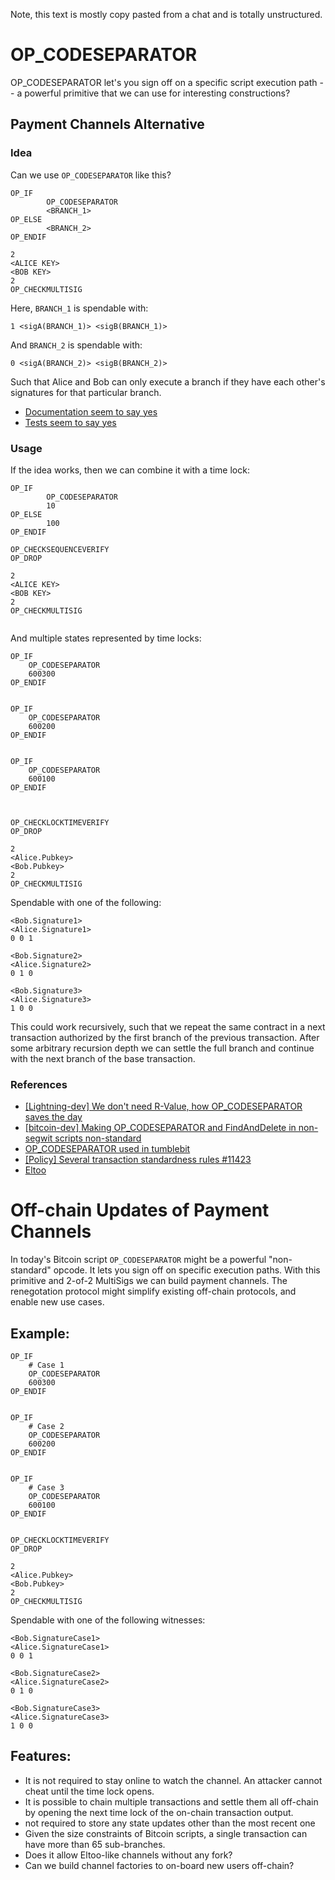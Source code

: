 Note, this text is mostly copy pasted from a chat and is totally unstructured. 


# OP_CODESEPARATOR 

OP_CODESEPARATOR let's you sign off on a specific script execution path -- a powerful primitive that we can use for interesting constructions?


## Payment Channels Alternative 


### Idea

Can we use `OP_CODESEPARATOR` like this?

```
OP_IF
        OP_CODESEPARATOR
        <BRANCH_1>
OP_ELSE 
        <BRANCH_2>
OP_ENDIF

2
<ALICE KEY>
<BOB KEY>
2
OP_CHECKMULTISIG 

```
Here, `BRANCH_1` is spendable with:
```
1 <sigA(BRANCH_1)> <sigB(BRANCH_1)>
```

And `BRANCH_2` is spendable with:
```
0 <sigA(BRANCH_2)> <sigB(BRANCH_2)>
```

Such that Alice and Bob can only execute a branch if they have each other's signatures for that particular branch.

- [Documentation seem to say yes](https://en.bitcoin.it/wiki/OP_CHECKSIG)
- [Tests seem to say yes](https://github.com/bitcoin/bitcoin/blob/452bb90c718da18a79bfad50ff9b7d1c8f1b4aa3/src/test/data/tx_valid.json#L142)

### Usage

If the idea works, then we can combine it with a time lock:

```
OP_IF   
        OP_CODESEPARATOR
        10
OP_ELSE 
        100
OP_ENDIF

OP_CHECKSEQUENCEVERIFY
OP_DROP

2
<ALICE KEY>
<BOB KEY>
2
OP_CHECKMULTISIG 


```

And multiple states represented by time locks:

```
OP_IF   
    OP_CODESEPARATOR
    600300    
OP_ENDIF


OP_IF   
    OP_CODESEPARATOR
    600200    
OP_ENDIF


OP_IF   
    OP_CODESEPARATOR
    600100    
OP_ENDIF



OP_CHECKLOCKTIMEVERIFY
OP_DROP

2
<Alice.Pubkey>
<Bob.Pubkey>
2
OP_CHECKMULTISIG  
```

Spendable with one of the following:
```
<Bob.Signature1>
<Alice.Signature1>
0 0 1
```

```
<Bob.Signature2>
<Alice.Signature2>
0 1 0
```

```
<Bob.Signature3>
<Alice.Signature3>
1 0 0
```

This could work recursively, such that we repeat the same contract in a next transaction authorized by the first branch of the previous transaction. 
After some arbitrary recursion depth we can settle the full branch and continue with the next branch of the base transaction.




### References 
- [[Lightning-dev] We don't need R-Value, how OP_CODESEPARATOR saves the day](https://lists.linuxfoundation.org/pipermail/lightning-dev/2016-March/000455.html)
- [[bitcoin-dev] Making OP_CODESEPARATOR and FindAndDelete in non-segwit scripts non-standard](https://lists.linuxfoundation.org/pipermail/bitcoin-dev/2017-November/015292.html)
- [OP_CODESEPARATOR used in tumblebit](https://github.com/bitcoin/bitcoin/pull/11423)
- [[Policy] Several transaction standardness rules #11423](https://github.com/bitcoin/bitcoin/pull/11423)
- [Eltoo](https://blockstream.com/eltoo.pdf)








# Off-chain Updates of Payment Channels

In today's Bitcoin script `OP_CODESEPARATOR` might be a powerful "non-standard" opcode. It lets you sign off on specific execution paths. With this primitive and 2-of-2 MultiSigs we can build payment channels. The renegotation protocol might simplify existing off-chain protocols, and enable new use cases. 

## Example:

```
OP_IF   
    # Case 1
    OP_CODESEPARATOR
    600300    
OP_ENDIF


OP_IF 
    # Case 2
    OP_CODESEPARATOR
    600200    
OP_ENDIF


OP_IF  
    # Case 3
    OP_CODESEPARATOR
    600100    
OP_ENDIF


OP_CHECKLOCKTIMEVERIFY
OP_DROP

2
<Alice.Pubkey>
<Bob.Pubkey>
2
OP_CHECKMULTISIG  
```

Spendable with one of the following witnesses:

```
<Bob.SignatureCase1>
<Alice.SignatureCase1>
0 0 1
```

```
<Bob.SignatureCase2>
<Alice.SignatureCase2>
0 1 0
```

```
<Bob.SignatureCase3>
<Alice.SignatureCase3>
1 0 0
```

## Features:
- It is not required to stay online to watch the channel. An attacker cannot cheat until the time lock opens.
- It is possible to chain multiple transactions and settle them all off-chain by opening the next time lock of the on-chain transaction output.
- not required to store any state updates other than the most recent one
- Given the size constraints of Bitcoin scripts, a single transaction can have more than 65 sub-branches.
- Does it allow Eltoo-like channels without any fork?
 - Can we build channel factories to on-board new users off-chain?








